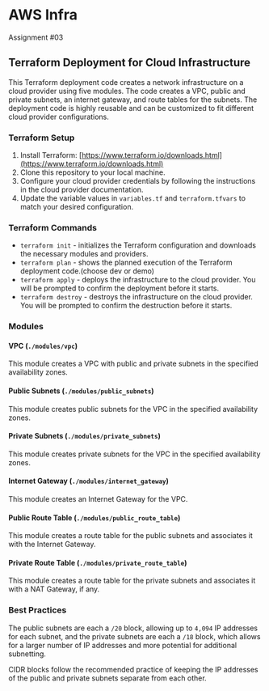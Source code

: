 # AWS Infra

Assignment #03 

## Terraform Deployment for Cloud Infrastructure

This Terraform deployment code creates a network infrastructure on a cloud provider using five modules. The code creates a VPC, public and private subnets, an internet gateway, and route tables for the subnets. The deployment code is highly reusable and can be customized to fit different cloud provider configurations.

### Terraform Setup

1. Install Terraform: [https://www.terraform.io/downloads.html](https://www.terraform.io/downloads.html)
2. Clone this repository to your local machine.
3. Configure your cloud provider credentials by following the instructions in the cloud provider documentation.
4. Update the variable values in `variables.tf` and `terraform.tfvars` to match your desired configuration.

### Terraform Commands

* `terraform init` - initializes the Terraform configuration and downloads the necessary modules and providers.
* `terraform plan` - shows the planned execution of the Terraform deployment code.(choose dev or demo)
* `terraform apply` - deploys the infrastructure to the cloud provider. You will be prompted to confirm the deployment before it starts.
* `terraform destroy` - destroys the infrastructure on the cloud provider. You will be prompted to confirm the destruction before it starts.

### Modules

#### VPC (`./modules/vpc`)

This module creates a VPC with public and private subnets in the specified availability zones.

#### Public Subnets (`./modules/public_subnets`)

This module creates public subnets for the VPC in the specified availability zones.

#### Private Subnets (`./modules/private_subnets`)

This module creates private subnets for the VPC in the specified availability zones.

#### Internet Gateway (`./modules/internet_gateway`)

This module creates an Internet Gateway for the VPC.

#### Public Route Table (`./modules/public_route_table`)

This module creates a route table for the public subnets and associates it with the Internet Gateway.

#### Private Route Table (`./modules/private_route_table`)

This module creates a route table for the private subnets and associates it with a NAT Gateway, if any.

### Best Practices

The public subnets are each a `/20` block, allowing up to `4,094` IP addresses for each subnet, and the private subnets are each a `/18` block, which allows for a larger number of IP addresses and more potential for additional subnetting. 

CIDR blocks follow the recommended practice of keeping the IP addresses of the public and private subnets separate from each other.